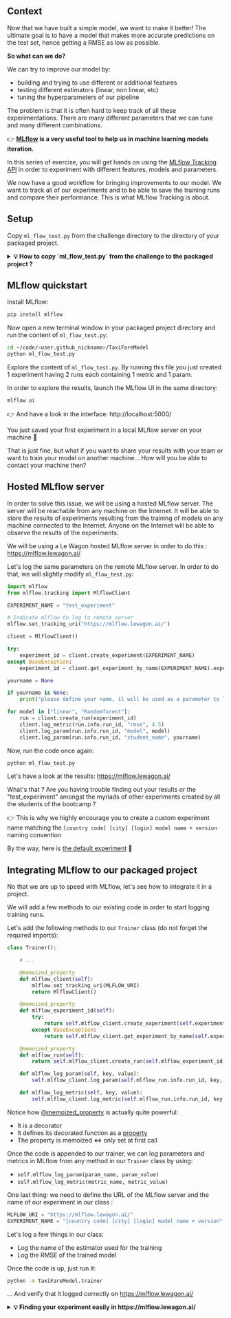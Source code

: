 ## Context

Now that we have built a simple model, we want to make it better! The ultimate goal is to have a model that makes more accurate predictions on the test set, hence getting a RMSE as low as possible.

**So what can we do?**

We can try to improve our model by:
- building and trying to use different or additional features
- testing different estimators (linear, non linear, etc)
- tuning the hyperparameters of our pipeline

The problem is that it is often hard to keep track of all these experimentations. There are many different parameters that we can tune and many different combinations.

👉 **[MLflow](https://www.mlflow.org/docs/latest/concepts.html) is a very useful tool to help us in machine learning models iteration.**

In this series of exercise, you will get hands on using the [MLflow Tracking API](https://www.mlflow.org/docs/latest/tracking.html) in order to experiment with different features, models and parameters.

We now have a good workflow for bringing improvements to our model. We want to track all of our experiments and to be able to save the training runs and compare their performance. This is what MLflow Tracking is about.

## Setup

Copy `ml_flow_test.py` from the challenge directory to the directory of your packaged project.

<details>
  <summary markdown='span'><strong>💡 How to copy `ml_flow_test.py` from the challenge to the packaged project ? </strong></summary>


```bash
cp -r ~/code/<user.github_nickname>/<program.challenges_repo_name>/07-Data-Engineering/02-ML-Iteration/04-MLFlow-quickstart/ml_flow_test.py ~/code/<user.github_nickname>/TaxiFareModel
```

</details>

## MLflow quickstart

Install MLflow:

``` bash
pip install mlflow
```

Now open a new terminal window in your packaged project directory and run the content of `ml_flow_test.py`:

``` bash
cd ~/code/<user.github_nickname>/TaxiFareModel
python ml_flow_test.py
```

Explore the content of `ml_flow_test.py`. By running this file you just created 1 experiment having 2 runs each containing 1 metric and 1 param.

In order to explore the results, launch the MLflow UI in the same directory:

``` bash
mlflow ui
```

👉 And have a look in the interface: http://localhost:5000/

You just saved your first experiment in a local MLflow server on your machine 🎉

That is just fine, but what if you want to share your results with your team or want to train your model on another machine... How will you be able to contact your machine then?

## Hosted MLflow server

In order to solve this issue, we will be using a hosted MLflow server. The server will be reachable from any machine on the Internet. It will be able to store the results of experiments resulting from the training of models on any machine connected to the Internet. Anyone on the Internet will be able to observe the results of the experiments.

We will be using a Le Wagon hosted MLflow server in order to do this : https://mlflow.lewagon.ai/

Let's log the same parameters on the remote MLflow server. In order to do that, we will slightly modify `ml_flow_test.py`:

``` python
import mlflow
from mlflow.tracking import MlflowClient

EXPERIMENT_NAME = "test_experiment"

# Indicate mlflow to log to remote server
mlflow.set_tracking_uri("https://mlflow.lewagon.ai/")

client = MlflowClient()

try:
    experiment_id = client.create_experiment(EXPERIMENT_NAME)
except BaseException:
    experiment_id = client.get_experiment_by_name(EXPERIMENT_NAME).experiment_id

yourname = None

if yourname is None:
    print("please define your name, il will be used as a parameter to log")

for model in ["linear", "Randomforest"]:
    run = client.create_run(experiment_id)
    client.log_metric(run.info.run_id, "rmse", 4.5)
    client.log_param(run.info.run_id, "model", model)
    client.log_param(run.info.run_id, "student_name", yourname)
```

Now, run the code once again:

``` bash
python ml_flow_test.py
```

Let's have a look at the results: https://mlflow.lewagon.ai/

What's that ? Are you having trouble finding out your results or the "test_experiment" amongst the myriads of other experiments created by all the students of the bootcamp ?

👉 This is why we highly encourage you to create a custom experiment name matching the `[country code] [city] [login] model name + version` naming convention

By the way, here is [the default experiment](https://mlflow.lewagon.ai/#/experiments/94) 🎉

## Integrating MLflow to our packaged project

No that we are up to speed with MLflow, let's see how to integrate it in a project.

We will add a few methods to our existing code in order to start logging training runs.

Let's add the following methods to our `Trainer` class (do not forget the required imports):

``` python
class Trainer():

    # ...

    @memoized_property
    def mlflow_client(self):
        mlflow.set_tracking_uri(MLFLOW_URI)
        return MlflowClient()

    @memoized_property
    def mlflow_experiment_id(self):
        try:
            return self.mlflow_client.create_experiment(self.experiment_name)
        except BaseException:
            return self.mlflow_client.get_experiment_by_name(self.experiment_name).experiment_id

    @memoized_property
    def mlflow_run(self):
        return self.mlflow_client.create_run(self.mlflow_experiment_id)

    def mlflow_log_param(self, key, value):
        self.mlflow_client.log_param(self.mlflow_run.info.run_id, key, value)

    def mlflow_log_metric(self, key, value):
        self.mlflow_client.log_metric(self.mlflow_run.info.run_id, key, value)
```

Notice how [@memoized_property](https://pypi.org/project/memoized-property/) is actually quite powerful:
- It is a decorator
- It defines its decorated function as a [property](https://www.geeksforgeeks.org/python-property-function/)
- The property is memoized <=> only set at first call

Once the code is appended to our trainer, we can log parameters and metrics in MLflow from any method in our `Trainer` class by using:
- `self.mlflow_log_param(param_name, param_value)`
- `self.mlflow_log_metric(metric_name, metric_value)`

One last thing: we need to define the URL of the MLflow server and the name of our experiment in our class :

``` python
MLFLOW_URI = "https://mlflow.lewagon.ai/"
EXPERIMENT_NAME = "[country code] [city] [login] model name + version"  # 🚨 replace with your country code, city, github_nickname and model name and version
```

Let's log a few things in our class:
- Log the name of the estimator used for the training
- Log the RMSE of the trained model

Once the code is up, just run it:

``` bash
python -m TaxiFareModel.trainer
```

... And verify that it logged correctly on https://mlflow.lewagon.ai/

<details>
  <summary markdown='span'><strong> 💡 Finding your experiment easily in https://mlflow.lewagon.ai/ </strong></summary>

The easiest way to find your experiment without scrolling through the list of experiments is by using its `id`.

In order to do that, you can retrieve the `id` of the experiment in your code after the model has been trained for example:

``` python
experiment_id = trainer.mlflow_experiment_id

print(f"experiment URL: https://mlflow.lewagon.ai/#/experiments/{experiment_id}")
```

Another option is to use the name of your experiment in order to retrieve its id.

🚨 Replace the content of `EXPERIMENT_NAME` before running this in `ipython` for example.

``` python
import mlflow
from mlflow.tracking import MlflowClient

mlflow.set_tracking_uri("https://mlflow.lewagon.ai/")

EXPERIMENT_NAME = "test_experiment"
experiment_id = MlflowClient().get_experiment_by_name(EXPERIMENT_NAME).experiment_id
print(f"experiment URL: https://mlflow.lewagon.ai/#/experiments/{experiment_id}")
```

</details>
